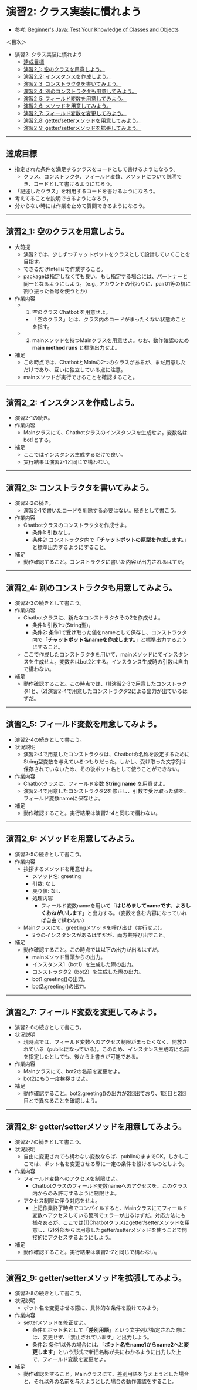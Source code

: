 # 演習2: クラス実装に慣れよう
- 参考: [Beginner's Java: Test Your Knowledge of Classes and Objects](https://www.caveofprogramming.com/java/beginners-java-test-your-knowledge-of-classes-and-objects.html)

＜目次＞
- 演習2: クラス実装に慣れよう
  - <a href="#goal">達成目標</a>
  - <a href="#ex2_1">演習2_1: 空のクラスを用意しよう。</a>
  - <a href="#ex2_2">演習2_2: インスタンスを作成しよう。</a>
  - <a href="#ex2_3">演習2_3: コンストラクタを書いてみよう。</a>
  - <a href="#ex2_4">演習2_4: 別のコンストラクタも用意してみよう。</a>
  - <a href="#ex2_5">演習2_5: フィールド変数を用意してみよう。</a>
  - <a href="#ex2_6">演習2_6: メソッドを用意してみよう。</a>
  - <a href="#ex2_7">演習2_7: フィールド変数を変更してみよう。</a>
  - <a href="#ex2_8">演習2_8: getter/setterメソッドを用意してみよう。</a>
  - <a href="#ex2_9">演習2_9: getter/setterメソッドを拡張してみよう。</a>

<hr>

## <a name="goal">達成目標</a>
- 指定された条件を満足するクラスをコードとして書けるようになろう。
  - クラス、コンストラクタ、フィールド変数、メソッドについて説明でき、コードとして書けるようになろう。
- 「記述したクラス」を利用するコードを書けるようになろう。
- 考えてることを説明できるようになろう。
- 分からない時には作業を止めて質問できるようになろう。

<hr>

## <a name="ex2_1">演習2_1: 空のクラスを用意しよう。</a>
- 大前提
  - 演習2では、少しずつチャットボットをクラスとして設計していくことを目指す。
  - できるだけIntelliJで作業すること。
  - packageは指定しなくても良い。もし指定する場合には、パートナーと同一となるようにしよう。（e.g., アカウントの代わりに、pair01等の机に割り振った番号を使うとか）
- 作業内容
  - 1. 空のクラス Chatbot を用意せよ。
    - 「空のクラス」とは、クラス内のコードがまったくない状態のことを指す。
  - 2. mainメソッドを持つMainクラスを用意せよ。なお、動作確認のため **main method runs** と標準出力せよ。
- 補足
  - この時点では、ChatbotとMainの2つのクラスがあるが、まだ用意しただけであり、互いに独立している点に注意。
  - mainメソッドが実行できることを確認すること。

<hr>

## <a name="ex2_2">演習2_2: インスタンスを作成しよう。</a>
- 演習2-1の続き。
- 作業内容
  - Mainクラスにて、Chatbotクラスのインスタンスを生成せよ。変数名はbot1とする。
- 補足
  - ここではインスタンス生成するだけで良い。
  - 実行結果は演習2-1と同じで構わない。

<hr>

## <a name="ex2_3">演習2_3: コンストラクタを書いてみよう。</a>
- 演習2-2の続き。
  - 演習2-1で書いたコードを削除する必要はない。続きとして書こう。
- 作業内容
  - Chatbotクラスのコンストラクタを作成せよ。
    - 条件1: 引数なし。
    - 条件2: コンストラクタ内で「**チャットボットの原型を作成します。**」と標準出力するようにすること。
- 補足
  - 動作確認すること。コンストラクタに書いた内容が出力されるはずだ。

<hr>

## <a name="ex2_4">演習2_4: 別のコンストラクタも用意してみよう。</a>
- 演習2-3の続きとして書こう。
- 作業内容
  - Chatbotクラスに、新たなコンストラクタその2を作成せよ。
    - 条件1: 引数1つ(String型)。
    - 条件2: 条件1で受け取った値をnameとして保存し、コンストラクタ内で「**チャットボット名nameを作成します。**」と標準出力するようにすること。
  - ここで作成したコンストラクタを用いて、mainメソッドにてインスタンスを生成せよ。変数名はbot2とする。インスタンス生成時の引数は自由で構わない。
- 補足
  - 動作確認すること。この時点では、(1)演習2-3で用意したコンストラクタ1と、(2)演習2-4で用意したコンストラクタ2による出力が出ているはずだ。

<hr>

## <a name="ex2_5">演習2_5: フィールド変数を用意してみよう。</a>
- 演習2-4の続きとして書こう。
- 状況説明
  - 演習2-4で用意したコンストラクタは、Chatbotの名称を設定するためにString型変数を与えているつもりだった。しかし、受け取った文字列は保存されていないため、その後ボット名として使うことができない。
- 作業内容
  - Chatbotクラスに、フィールド変数 **String name** を用意せよ。
  - 演習2-4で用意したコンストラクタ2を修正し、引数で受け取った値を、フィールド変数nameに保存せよ。
- 補足
  - 動作確認すること。実行結果は演習2-4と同じで構わない。

<hr>

## <a name="ex2_6">演習2_6: メソッドを用意してみよう。</a>
- 演習2-5の続きとして書こう。
- 作業内容
  - 挨拶するメソッドを用意せよ。
    - メソッド名: greeting
    - 引数: なし
    - 戻り値: なし
    - 処理内容
      - フィールド変数nameを用いて「**はじめましてnameです、よろしくおねがいします**」と出力する。（変数を含む内容になっていれば自由で構わない）
  - Mainクラスにて、greetingメソッドを呼び出せ（実行せよ）。
    - 2つのインスタンスがあるはずだが、両方共呼び出すこと。
- 補足
  - 動作確認すること。この時点では以下の出力が出るはずだ。
    - mainメソッド冒頭からの出力。
    - インスタンス1（bot1）を生成した際の出力。
    - コンストラクタ2（bot2）を生成した際の出力。
    - bot1.greeting()の出力。
    - bot2.greeting()の出力。

<hr>

## <a name="ex2_7">演習2_7: フィールド変数を変更してみよう。</a>
- 演習2-6の続きとして書こう。
- 状況説明
  - 現時点では、フィールド変数へのアクセス制限がまったくなく、開放されている（publicになっている）。このため、インスタンス生成時に名前を指定したとしても、後から上書きが可能である。
- 作業内容
  - Mainクラスにて、bot2の名前を変更せよ。
  - bot2にもう一度挨拶させよ。
- 補足
  - 動作確認すること。bot2.greeting()の出力が2回出ており、1回目と2回目とで異なることを確認しよう。

<hr>

## <a name="ex2_8">演習2_8: getter/setterメソッドを用意してみよう。</a>
- 演習2-7の続きとして書こう。
- 状況説明
  - 自由に変更されても構わない変数ならば、publicのままでOK。しかしここでは、ボット名を変更させる際に一定の条件を設けるものとしよう。
- 作業内容
  - フィールド変数へのアクセスを制限せよ。
    - Chatbotクラスのフィールド変数nameへのアクセスを、このクラス内からのみ許可するように制限せよ。
  - アクセス制限に伴う対応をせよ。
    - 上記作業終了時点でコンパイルすると、Mainクラスにてフィールド変数へアクセスしている箇所でエラーが出るはずだ。対応方法にも様々あるが、ここでは(1)Chatbotクラスにgetter/setterメソッドを用意し、(2)外部からは用意したgetter/setterメソッドを使うことで間接的にアクセスするようにしよう。
- 補足
  - 動作確認すること。実行結果は演習2-7と同じで構わない。

<hr>

## <a name="ex2_9">演習2_9: getter/setterメソッドを拡張してみよう。</a>
- 演習2-8の続きとして書こう。
- 状況説明
  - ボット名を変更させる際に、具体的な条件を設けてみよう。
- 作業内容
  - setterメソッドを修正せよ。
    - 条件1: ボット名として「**差別用語**」という文字列が指定された際には、変更せず、「禁止されています」と出力しよう。
    - 条件2: 条件1以外の場合には、「**ボット名をname1からname2へと変更します**」という形式で新旧名称が共にわかるように出力した上で、フィールド変数を変更せよ。
- 補足
  - 動作確認をすること。Mainクラスにて、差別用語を与えようとした場合と、それ以外の名前を与えようとした場合の動作確認をすること。
